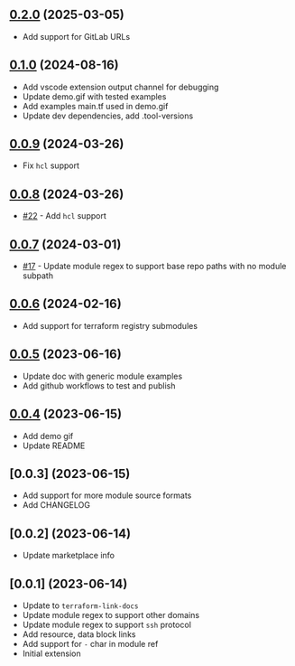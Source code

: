 ## [0.2.0](https://github.com/tdharris/vscode-terraform-link-docs/compare/v0.1.0...v0.2.0) (2025-03-05)

- Add support for GitLab URLs

## [0.1.0](https://github.com/tdharris/vscode-terraform-link-docs/compare/v0.0.9...v0.1.0) (2024-08-16)

- Add vscode extension output channel for debugging
- Update demo.gif with tested examples
- Add examples main.tf used in demo.gif
- Update dev dependencies, add .tool-versions

## [0.0.9](https://github.com/tdharris/vscode-terraform-link-docs/compare/v0.0.8...v0.0.9) (2024-03-26)

- Fix `hcl` support

## [0.0.8](https://github.com/tdharris/vscode-terraform-link-docs/compare/v0.0.7...v0.0.8) (2024-03-26)

- [#22](https://github.com/tdharris/vscode-terraform-link-docs/pull/22) - Add `hcl` support

## [0.0.7](https://github.com/tdharris/vscode-terraform-link-docs/compare/v0.0.6...v0.0.7) (2024-03-01)

- [#17](https://github.com/tdharris/vscode-terraform-link-docs/pull/17) - Update module regex to support base repo paths with no module subpath

## [0.0.6](https://github.com/tdharris/vscode-terraform-link-docs/compare/v0.0.5...v0.0.6) (2024-02-16)

- Add support for terraform registry submodules

## [0.0.5](https://github.com/tdharris/vscode-terraform-link-docs/compare/v0.0.4...v0.0.5) (2023-06-16)

- Update doc with generic module examples
- Add github workflows to test and publish

## [0.0.4](https://github.com/tdharris/vscode-terraform-link-docs/compare/v0.0.3...v0.0.4) (2023-06-15)

- Add demo gif
- Update README

## [0.0.3] (2023-06-15)

- Add support for more module source formats
- Add CHANGELOG

## [0.0.2] (2023-06-14)

- Update marketplace info

## [0.0.1] (2023-06-14)

- Update to `terraform-link-docs`
- Update module regex to support other domains
- Update module regex to support `ssh` protocol
- Add resource, data block links
- Add support for `-` char in module ref
- Initial extension
